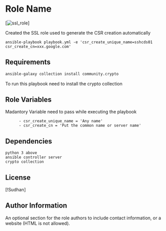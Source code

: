 Role Name
=========

[![ssl_role](https://github.com/sudhann92/project-repo/tree/new_branch/ssl_creation/roles/ssl_role)]

Created the SSL role used to generate the CSR creation automatically

``` Example
ansible-playbook playbook.yml -e 'csr_create_unique_name=sshcds01 csr_create_cn=xxx.google.com'
```

Requirements
------------

```bash
ansible-galaxy collection install community.crypto
```
To run this playbook need to install the crypto collection

Role Variables
--------------
Madantory Variable need to pass while executing the playbook
```
      - csr_create_unique_name = 'Any name'
      - csr_create_cn = 'Put the common name or server name' 
```


Dependencies
------------
```
python 3 above
ansible controller server
crypto collection
```
License
-------

[!Sudhan]

Author Information
------------------

An optional section for the role authors to include contact information, or a website (HTML is not allowed).
